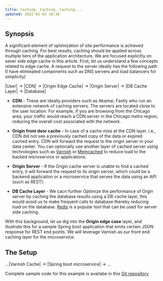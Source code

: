 ```yaml
---
title: Caching. Caching. Caching....
updated: 2022-01-03 10:38
---
```


## Synopsis
A significant element of optimization of site performance is achieved through caching. For best results, caching should be applied across multiple tiers of the application architecture. We are focused explicitly on sever side edge cache in this article. First, let us understand a few concepts related to edge cache. A request to the server ideally has the following path (I have eliminated components such as DNS servers and load balancers for simplicity)

|User| -> |CDN| -> |Origin Edge Cache| -> |Origin Server| -> |DB Cache Layer| -> |Database|

* **CDN** - These are ideally providers such as Akamai, Fastly who run an extensive network of caching servers. The servers are located close to the user location. For example, if you are browsing from the Chicago area, your traffic would reach a CDN server in the Chicago metro region, reducing the overall cost associated with the network.

* **Origin front door cache** - In case of a cache miss at the CDN layer. i.e., CDN did not see a previously cached copy of the data or expired cached entry. CDN will forward the request to the origin server in your data center. You can optionally use another layer of cached server using technologies such as [Varnish](https://varnish-cache.org/) or [Memcached](https://memcached.org/) to reduce load to the backed microservice or applications.

* **Origin Server** - If the Origin cache server is unable to find a cached entry, it will forward the request to its origin server, which could be a backend application or a microservice that serves the data using an API (such as REST).

* **DB Cache Layer** - We cacn further Optimize the performance of Orgin server by caching the database results using a DB cache layer, this would avoid us to make frequent calls to database thereby reducing load on the database. [Redis](https://redis.io/) is a popular tool that can be used for server side caching.

With this background, let us dig into the **Origin edge case** layer, and illustrate this for a sample Spring boot application that emits certain JSON response for REST end points. We will leverage Varnish as our front end caching layer for the microservice.

## The Setup

...|Varnish Cache| -> |Spring boot microservice| -> ...

Complete sample code for this example is availabe in this [Git repository](https://github.com/hariinfo/spring-learn/tree/main/varnish-spring)

